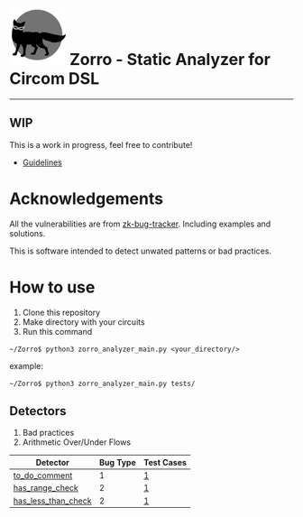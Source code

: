 <!-- ![alt text](logo/logo.png =100) -->


# <img src="logo/logo.png" width="100"> Zorro - Static Analyzer for Circom DSL
------------

## WIP

This is a work in progress, feel free to contribute!
- [Guidelines](Guidelines/guidelines.md)


# Acknowledgements

All the vulnerabilities are from [zk-bug-tracker](https://github.com/0xPARC/zk-bug-tracker). Including examples and solutions.

This is software intended to detect unwated patterns or bad practices.

# How to use

1. Clone this repository
2. Make directory with your circuits
3. Run this command

```code
~/Zorro$ python3 zorro_analyzer_main.py <your_directory/>
```

example:
```code
~/Zorro$ python3 zorro_analyzer_main.py tests/
```

## Detectors
1. Bad practices
2. Arithmetic Over/Under Flows


| Detector | Bug Type | Test Cases |
-----------|----------|------------| 
| [to_do_comment](detectors/to_do_comment.py) | 1 | [1](tests/product_proof.circom) |
| [has_range_check](detectors/has_range_check.py) | 2 | [1](tests/insecure_substraction.circom) |
| [has_less_than_check](detectors/has_less_than_check.py) | 2 | [1](tests/has_range_but_no_less.circom) |